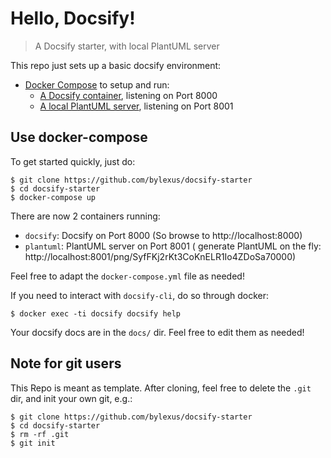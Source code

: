 # Hello, Docsify!

> A Docsify starter, with local PlantUML server

This repo just sets up a basic docsify environment:

* [Docker Compose](https://docs.docker.com/compose/) to setup and run:
  * [A Docsify container](https://docsify.js.org/), listening on Port 8000
  * [A local PlantUML server](https://plantuml.com/), listening on Port 8001

## Use docker-compose

To get started quickly, just do:

```
$ git clone https://github.com/bylexus/docsify-starter
$ cd docsify-starter
$ docker-compose up
```

There are now 2 containers running:

* `docsify`: Docsify on Port 8000 (So browse to http://localhost:8000)
* `plantuml`: PlantUML server on Port 8001 ( generate PlantUML on the fly: http://localhost:8001/png/SyfFKj2rKt3CoKnELR1Io4ZDoSa70000)

Feel free to adapt the `docker-compose.yml` file as needed!

If you need to interact with `docsify-cli`, do so through docker:

```
$ docker exec -ti docsify docsify help
```

Your docsify docs are in the `docs/` dir. Feel free to edit them as needed!

## Note for git users

This Repo is meant as template. After cloning, feel free to delete the `.git` dir, and init your own git, e.g.:

```
$ git clone https://github.com/bylexus/docsify-starter
$ cd docsify-starter
$ rm -rf .git
$ git init
```
